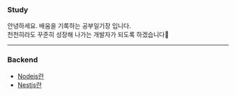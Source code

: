### Study
안녕하세요. 배움을 기록하는 공부일기장 입니다. \
천천히라도 꾸준히 성장해 나가는 개발자가 되도록 하겠습니다👶

---
### Backend
- [Nodejs란](https://github.com/ljm9894/study/blob/master/Backend/node/node.md)
- [Nestjs란](https://github.com/ljm9894/study/tree/master/Backend/nest.md)
